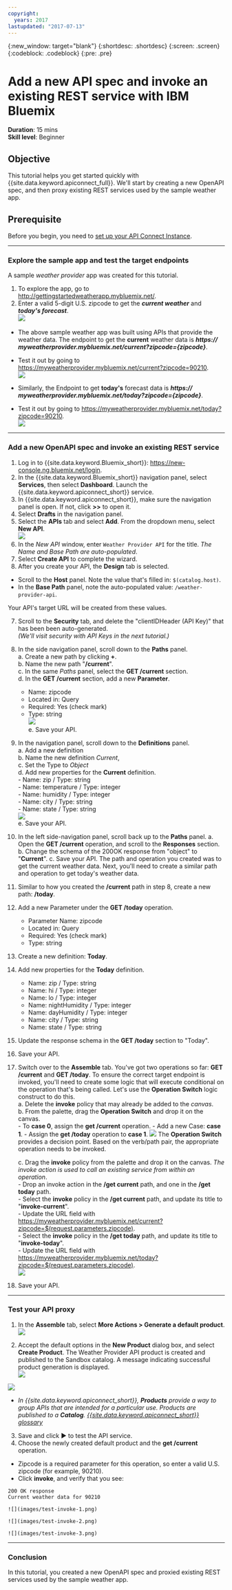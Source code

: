```yaml
---
copyright:
  years: 2017
lastupdated: "2017-07-13"
---
```


{:new_window: target="blank"}
{:shortdesc: .shortdesc}
{:screen: .screen}
{:codeblock: .codeblock}
{:pre: .pre}

# Add a new API spec and invoke an existing REST service with IBM Bluemix
**Duration**: 15 mins  
**Skill level**: Beginner  

## Objective
This tutorial helps you get started quickly with {{site.data.keyword.apiconnect_full}}. We'll start by creating a new OpenAPI spec, and then proxy existing REST services used by the sample weather app.

## Prerequisite
Before you begin, you need to [set up your API Connect Instance](/bluemix/0-prereq/README.md).

---

### Explore the sample app and test the target endpoints
A sample _weather provider_ app was created for this tutorial.
1. To explore the app, go to http://gettingstartedweatherapp.mybluemix.net/.  
2. Enter a valid 5-digit U.S. zipcode to get the _**current weather**_ and _**today's forecast**_.  
![](images/explore-weatherapp-1.png)

  - The above sample weather app was built using APIs that provide the weather data. The endpoint to get the **current** weather data is _**https:// myweatherprovider<span></span>.mybluemix.net/current?zipcode={zipcode}**_.
  - Test it out by going to https://myweatherprovider.mybluemix.net/current?zipcode=90210.  
  ![](images/explore-weatherapp-2.png)

  - Similarly, the Endpoint to get **today's** forecast data is _**https:// myweatherprovider<span></span>.mybluemix.net/today?zipcode={zipcode}**_.
  - Test it out by going to https://myweatherprovider.mybluemix.net/today?zipcode=90210.  
  ![](images/explore-weatherapp-3.png)


---

### Add a new OpenAPI spec and invoke an existing REST service
1. Log in to {{site.data.keyword.Bluemix_short}}: https://new-console.ng.bluemix.net/login.
2. In the {{site.data.keyword.Bluemix_short}} navigation panel, select **Services**, then select **Dashboard**. Launch the {{site.data.keyword.apiconnect_short}} service.
3. In {{site.data.keyword.apiconnect_short}}, make sure the navigation panel is open. If not, click **>>** to open it.  
4. Select **Drafts** in the navigation panel.
5. Select the **APIs** tab and select **Add**. From the dropdown menu, select **New API**.    
  ![](images/create-new-1.png)  
4. In the *New API* window, enter ```Weather Provider API``` for the title.
_The Name and Base Path are auto-populated_.  
5. Select **Create API** to complete the wizard.  
6. After you create your API, the **Design** tab is selected. 
- Scroll to the **Host** panel. Note the value that's filled in: ```$(catalog.host)```.  
- In the **Base Path** panel, note the auto-populated value: ```/weather-provider-api```.  

Your API's target URL will be created from these values.  

7. Scroll to the **Security** tab, and delete the "clientIDHeader (API Key)" that has been been auto-generated.  
_(We'll visit security with API Keys in the next tutorial.)_  

8. In the side navigation panel, scroll down to the **Paths** panel.   
    a. Create a new path by clicking **+**.   
    b. Name the new path "**/current**".  
    c. In the same *Paths* panel, select the **GET /current** section.    
    d. In the **GET /current** section, add a new **Parameter**.   
      - Name: zipcode  
      - Located in: Query  
      - Required: Yes (check mark)  
      - Type: string   
    ![](images/path-current-1.png)   
    e. Save your API.  

9. In the navigation panel, scroll down to the **Definitions** panel.   
    a. Add a new definition  
    b. Name the new definition _Current_,  
    c. Set the Type to _Object_  
    d. Add new properties for the **Current** definition.    
       - Name: zip         /  Type: string   
       - Name: temperature /  Type: integer   
       - Name: humidity    /  Type: integer   
       - Name: city        /  Type: string   
       - Name: state       /  Type: string   
    ![](images/definition-current-1.png)   
    e. Save your API.  

10. In the left side-navigation panel, scroll back up to the **Paths** panel.
  a. Open the **GET /current** operation, and scroll to the **Responses** section.
  b. Change the schema of the 200OK response from "object" to "**Current**".
  c. Save your API.
The path and operation you created was to get the current weather data. Next, you'll need to create a similar path and operation to get today's weather data.  

11. Similar to how you created the **/current** path in step 8, create a new path: **/today**.
12. Add a new Parameter under the **GET /today** operation.
    - Parameter Name: zipcode
    - Located in: Query
    - Required: Yes (check mark)
    - Type: string  

13. Create a new definition: **Today**.
14. Add new properties for the **Today** definition.
    - Name: zip / Type: string
    - Name: hi / Type: integer
    - Name: lo / Type: integer
    - Name: nightHumidity / Type: integer
    - Name: dayHumidity / Type: integer
    - Name: city / Type: string
    - Name: state / Type: string
15. Update the response schema in the **GET /today** section to "Today".
16. Save your API.

17. Switch over to the **Assemble** tab. You've got two operations so far: **GET /current** and **GET /today**. To ensure the correct target endpoint is invoked, you'll need to create some logic that will execute conditional on the operation that's being called. Let's use the **Operation Switch** logic construct to do this.  
    a. Delete the **invoke** policy that may already be added to the _canvas_.  
    b. From the palette, drag the **Operation Switch** and drop it on the canvas.  
        - To **case 0**, assign the **get /current** operation.
        - Add a new Case: **case 1**.
        - Assign the **get /today** operation to **case 1**.
       ![](images/assemble-1.png)
The **Operation Switch** provides a decision point. Based on the verb/path pair, the appropriate operation needs to be invoked.

    c. Drag the **invoke** policy from the palette and drop it on the canvas. _The invoke action is used to call an existing service from within an operation_.  
        - Drop an invoke action in the **/get current** path, and one in the **/get today** path.   
        - Select the **invoke** policy in the **/get current** path, and update its title to "**invoke-current**".  
        - Update the URL field with https://myweatherprovider.mybluemix.net/current?zipcode=$(request.parameters.zipcode).  
        - Select the **invoke** policy in the **/get today** path, and update its title to "**invoke-today**".  
        - Update the URL field with https://myweatherprovider.mybluemix.net/today?zipcode=$(request.parameters.zipcode).  
        ![](images/assemble-2.png)

18. Save your API.

---

### Test your API proxy
1. In the **Assemble** tab, select **More Actions > Generate a default product**.  
   ![](/bluemix/1a/images/generate-default-product-1.png) 

2. Accept the default options in the **New Product** dialog box, and select **Create Product**. The Weather Provider API product is created and published to the Sandbox catalog. A message indicating successful product generation is displayed.  
  ![](/bluemix/1a/images/generate-default-product-2.png)  
  
  ![](/bluemix/1a/images/generate-default-product-3.png) 

  - _In {{site.data.keyword.apiconnect_short}}, **Products** provide a way to group APIs that are intended for a particular use. Products are published to a **Catalog**. [{{site.data.keyword.apiconnect_short}} glossary](../apic_glossary.html)_

3. Save and click ► to test the API service.
4. Choose the newly created default product and the **get /current** operation.  
  - Zipcode is a required parameter for this operation, so enter a valid U.S. zipcode (for example, 90210).  
  - Click **invoke**, and verify that you see:
  ```
  200 OK response
  Current weather data for 90210  
  ```
  
    ![](images/test-invoke-1.png)  

    ![](images/test-invoke-2.png)  

    ![](images/test-invoke-3.png)

---

### Conclusion
In this tutorial, you created a new OpenAPI spec and proxied existing REST services used by the sample weather app.



